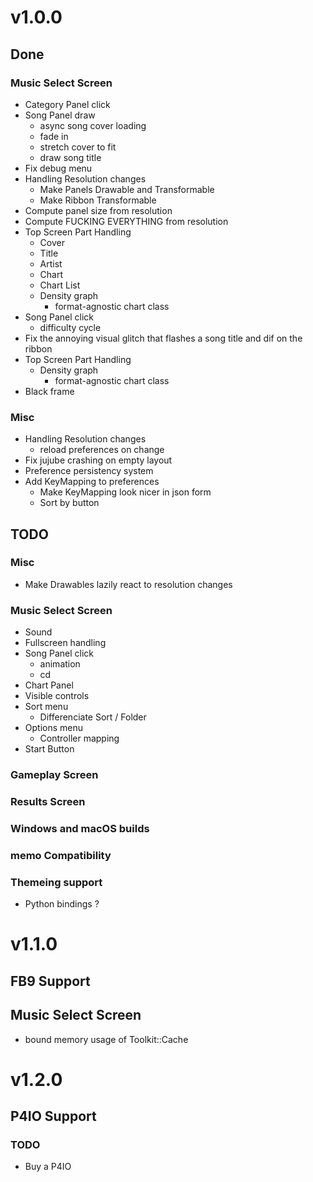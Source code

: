 # v1.0.0
## Done
### Music Select Screen
- Category Panel click
- Song Panel draw
    - async song cover loading
    - fade in
    - stretch cover to fit
    - draw song title
- Fix debug menu
- Handling Resolution changes
    - Make Panels Drawable and Transformable
    - Make Ribbon Transformable
- Compute panel size from resolution
- Compute FUCKING EVERYTHING from resolution
- Top Screen Part Handling
    - Cover
    - Title
    - Artist
    - Chart
    - Chart List
    - Density graph
        - format-agnostic chart class
- Song Panel click
    - difficulty cycle
- Fix the annoying visual glitch that flashes a song title and dif on the ribbon
- Top Screen Part Handling
    - Density graph
        - format-agnostic chart class
- Black frame

### Misc
- Handling Resolution changes
    - reload preferences on change
- Fix jujube crashing on empty layout
- Preference persistency system
- Add KeyMapping to preferences
    - Make KeyMapping look nicer in json form
    - Sort by button
    
## TODO
### Misc
- Make Drawables lazily react to resolution changes

### Music Select Screen
- Sound
- Fullscreen handling
- Song Panel click
    - animation
    - cd
- Chart Panel
- Visible controls
- Sort menu
    - Differenciate Sort / Folder
- Options menu
    - Controller mapping
- Start Button

### Gameplay Screen

### Results Screen

### Windows and macOS builds

### memo Compatibility

### Themeing support
- Python bindings ?

# v1.1.0
## FB9 Support

## Music Select Screen
- bound memory usage of Toolkit::Cache

# v1.2.0

## P4IO Support
### TODO
- Buy a P4IO